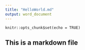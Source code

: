 ```yaml
---
title: "HelloWorld.md"
output: word_document
---
```


```{r setup, include=FALSE}
knitr::opts_chunk$set(echo = TRUE)
```

## This is a markdown file
